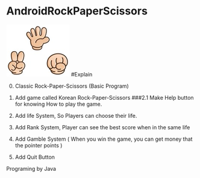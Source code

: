 # AndroidRockPaperScissors

![RPS](https://github.com/gunhee8178/digimonchin9dle/blob/master/Rock%20Paper%20Scissors%20Images/title2.jpg)
#Explain

0. Classic Rock-Paper-Scissors (Basic Program)

1. Add game called Korean Rock-Paper-Scissors
      ###2.1 Make Help button for knowing How to play the game.
      
2. Add life System, So Players can choose their life.
  
3. Add Rank System, Player can see the best score when in the same life

4. Add Gamble System ( When you win the game, you can get money that the pointer points )

5. Add Quit Button


Programing by Java
